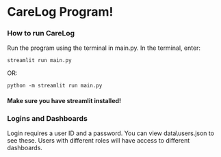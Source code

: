# CareLog Program!

### How to run CareLog

 Run the program using the terminal in main.py. In the terminal, enter:

    streamlit run main.py

OR:

    python -m streamlit run main.py

#### Make sure you have streamlit installed!

### Logins and Dashboards

 Login requires a user ID and a password. You can view data\users.json to see these. Users with different roles will have access to different dashboards.
